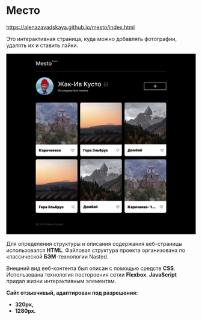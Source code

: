 # Место
https://alenazavadskaya.github.io/mesto/index.html 

Это интерактивная страница, куда можно добавлять фотографии, удалять их и ставить лайки. 

![Внешний вид проекта](/images/MAIN_PAGE.jpg)
  
Для определения структуры и описания содержания веб-страницы использовался **HTML**. Файловая структура проекта организована по классической **БЭМ**-технологии Nasted.
  
Внешний вид веб-контента был описан с помощью средств **CSS**. Использована технология постороения сетки **Flexbox**.
**JavaScript** придал жизни интерактивным элементам.
 
**Сайт отзывчивый, адаптирован под разрешения:** 
* **320px,** 
* **1280px.**